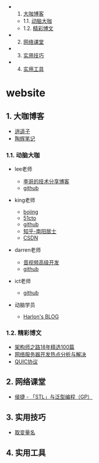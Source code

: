 <!-- vscode-markdown-toc -->
* 1. [大咖博客](#)
	* 1.1. [动脑大咖](#-1)
	* 1.2. [精彩博文](#-1)
* 2. [网络课堂](#-1)
* 3. [实用技巧](#-1)
* 4. [实用工具](#-1)

<!-- vscode-markdown-toc-config
	numbering=true
	autoSave=true
	/vscode-markdown-toc-config -->
<!-- /vscode-markdown-toc -->
# website

##  1. <a name=''></a>大咖博客
* [逍遥子](https://me.csdn.net/hjx_1000)
* [陶辉笔记](https://blog.csdn.net/russell_tao/article/details/82413977)

###  1.1. <a name='-1'></a>动脑大咖
* lee老师
	* [李哥的技术分享博客](http://47.106.79.26:9090)
	* [github](https://github.com/zhiyong0804/)

* king老师
	* [bojing](http://bojing.wang)
	* [51cto](http://blog.51cto.com/wangbojing)
	* [github](https://github.com/wangbojing)
	* [知乎-南阳居士](https://www.zhihu.com/people/wang-bo-jing-85/activities)
	* [CSDN](https://me.csdn.net/qq_42302962)

* darren老师
	* [音视频高级开发](https://www.jianshu.com/u/d71cbb36d1f8)
	* [github](https://github.com/qingfuliao)

* ict老师
	* [github](http://github.com/ictxiangxin)

* 动脑学员
	* [Harlon's BLOG](http://harlon.org/)

###  1.2. <a name='-1'></a>精彩博文
* [架构师之路18年精选100篇](https://mp.weixin.qq.com/s/V1hGa6D9aGrP6PiCWEmc0w)  
* [网络服务器开发热点分析与解决](http://gad.qq.com/article/detail/10015)
* [QUIC协议](https://cloud.tencent.com/developer/article/1017235)

##  2. <a name='-1'></a>网络课堂
* [侯捷 - 「STL」与泛型编程（GP）](https://www.bilibili.com/video/av25432066/)
            
##  3. <a name='-1'></a>实用技巧
* [取变量名](https://unbug.github.io/codelf)

##  4. <a name='-1'></a>实用工具

